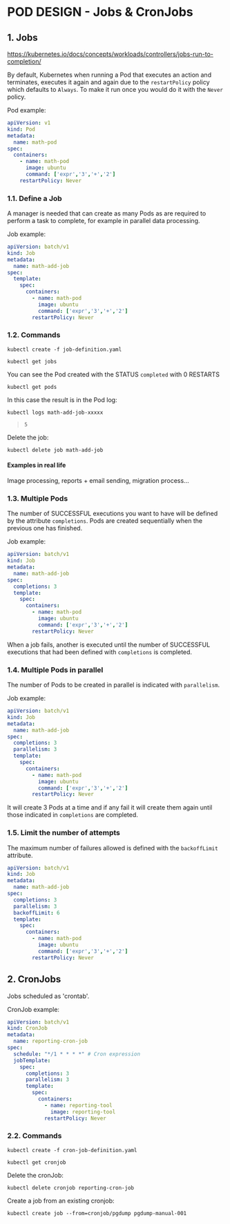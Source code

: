# POD DESIGN - Jobs & CronJobs

## **1. Jobs**

https://kubernetes.io/docs/concepts/workloads/controllers/jobs-run-to-completion/

By default, Kubernetes when running a Pod that executes an action and terminates, executes it again and again due to the `restartPolicy` policy which defaults to `Always`. To make it run once you would do it with the `Never` policy.

Pod example:
```yaml
apiVersion: v1
kind: Pod
metadata:
  name: math-pod
spec:
  containers:
    - name: math-pod
      image: ubuntu
      command: ['expr','3','+','2']
    restartPolicy: Never
```

### **1.1. Define a Job**

A manager is needed that can create as many Pods as are required to perform a task to complete, for example in parallel data processing.

Job example:
```yaml
apiVersion: batch/v1
kind: Job
metadata:
  name: math-add-job
spec:
  template:
    spec:
      containers:
        - name: math-pod
          image: ubuntu
          command: ['expr','3','+','2']
        restartPolicy: Never
```

### **1.2. Commands**

`kubectl create -f job-definition.yaml`

`kubectl get jobs`

You can see the Pod created with the STATUS `completed` with 0 RESTARTS

`kubectl get pods`

In this case the result is in the Pod log:

`kubectl logs math-add-job-xxxxx`

> `5`

Delete the job:

`kubectl delete job math-add-job`

#### Examples in real life

Image processing, reports + email sending, migration process...

### **1.3. Multiple Pods**

The number of SUCCESSFUL executions you want to have will be defined by the attribute `completions`. Pods are created sequentially when the previous one has finished.

Job example:
```yaml
apiVersion: batch/v1
kind: Job
metadata:
  name: math-add-job
spec:
  completions: 3
  template:
    spec:
      containers:
        - name: math-pod
          image: ubuntu
          command: ['expr','3','+','2']
        restartPolicy: Never
```

When a job fails, another is executed until the number of SUCCESSFUL executions that had been defined with `completions` is completed.

### **1.4. Multiple Pods in parallel**

The number of Pods to be created in parallel is indicated with `parallelism`.

Job example:
```yaml
apiVersion: batch/v1
kind: Job
metadata:
  name: math-add-job
spec:
  completions: 3
  parallelism: 3
  template:
    spec:
      containers:
        - name: math-pod
          image: ubuntu
          command: ['expr','3','+','2']
        restartPolicy: Never
```

It will create 3 Pods at a time and if any fail it will create them again until those indicated in `completions` are completed.

### **1.5. Limit the number of attempts**

The maximum number of failures allowed is defined with the `backoffLimit` attribute.

```yaml
apiVersion: batch/v1
kind: Job
metadata:
  name: math-add-job
spec:
  completions: 3
  parallelism: 3
  backoffLimit: 6
  template:
    spec:
      containers:
        - name: math-pod
          image: ubuntu
          command: ['expr','3','+','2']
        restartPolicy: Never
```

## **2. CronJobs**

Jobs scheduled as 'crontab'.

CronJob example:
```yaml
apiVersion: batch/v1
kind: CronJob
metadata:
  name: reporting-cron-job
spec:
  schedule: "*/1 * * * *" # Cron expression
  jobTemplate:
    spec:
      completions: 3
      parallelism: 3
      template:
        spec:
          containers:
            - name: reporting-tool
              image: reporting-tool
            restartPolicy: Never
```

### **2.2. Commands**

`kubectl create -f cron-job-definition.yaml`

`kubectl get cronjob`

Delete the cronJob:

`kubectl delete cronjob reporting-cron-job`

Create a job from an existing cronjob:

`kubectl create job --from=cronjob/pgdump pgdump-manual-001`
